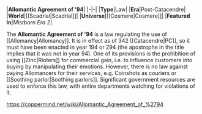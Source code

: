|**Allomantic Agreement of '94**|
|-|-|
|**Type**|Law|
|**Era**|Post-Catacendre|
|**World**|[[Scadrial\|Scadrial]]|
|**Universe**|[[Cosmere\|Cosmere]]|
|**Featured In**|*Mistborn Era 2*|

The **Allomantic Agreement of '94** is a law regulating the use of [[Allomancy\|Allomancy]]. It is in effect as of 342 [[Catacendre\|PC]], so it must have been enacted in year 194 or 294 (the apostrophe in the title implies that it was not in year 94).
One of its provisions is the prohibition of using [[Zinc\|Rioters]] for commercial gain, i.e. to influence customers into buying by manipulating their emotions. However, there is no law against paying Allomancers for their services, e.g. Coinshots as couriers or [[Soothing parlor\|Soothing parlors]].
Significant government resources are used to enforce this law, with entire departments watching for violations of it.



https://coppermind.net/wiki/Allomantic_Agreement_of_%2794